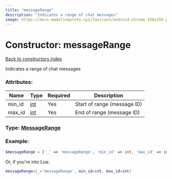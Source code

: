 ```yaml
---
title: "messageRange"
description: "Indicates a range of chat messages"
image: https://docs.madelineproto.xyz/favicons/android-chrome-256x256.png
---
```

# Constructor: messageRange  
[Back to constructors index](index.md)



Indicates a range of chat messages

### Attributes:

| Name     |    Type       | Required | Description |
|----------|---------------|----------|-------------|
|min\_id|[int](../types/int.md) | Yes|Start of range (message ID)|
|max\_id|[int](../types/int.md) | Yes|End of range (message ID)|



### Type: [MessageRange](../types/MessageRange.md)


### Example:

```php
$messageRange = ['_' => 'messageRange', 'min_id' => int, 'max_id' => int];
```  


Or, if you're into Lua:

```lua
messageRange={_='messageRange', min_id=int, max_id=int}

```



